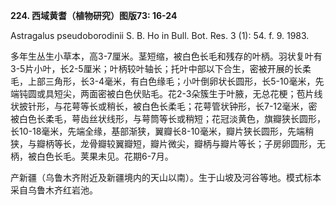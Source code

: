 **224. 西域黄耆（植物研究）图版73: 16-24**

Astragalus pseudoborodinii S. B. Ho in Bull. Bot. Res. 3 (1): 54. f. 9. 1983.

多年生丛生小草本，高3-7厘米。茎短缩，被白色长毛和残存的叶柄。羽状复叶有3-5片小叶，长2-5厘米；叶柄较叶轴长；托叶中部以下合生，密被开展的长柔毛，上部三角形，长3-4毫米，有白色缘毛；小叶倒卵状长圆形，长5-10毫米，先端钝圆或具短尖，两面密被白色伏贴毛。花2-3朵簇生于叶腋，无总花梗；苞片线状披针形，与花萼等长或稍长，被白色长柔毛；花萼管状钟形，长7-12毫米，密被白色长柔毛，萼齿丝状线形，与萼筒等长或稍短；花冠淡黄色，旗瓣狭长圆形，长10-18毫米，先端全缘，基部渐狭，翼瓣长8-10毫米，瓣片狭长圆形，先端稍狭，与瓣柄等长，龙骨瓣较翼瓣短，瓣片微尖，瓣柄与瓣片等长；子房卵圆形，无柄，被白色长毛。荚果未见。花期6-7月。

产新疆（乌鲁木齐附近及新疆境内的天山以南）。生于山坡及河谷等地。模式标本采自乌鲁木齐红岩池。
